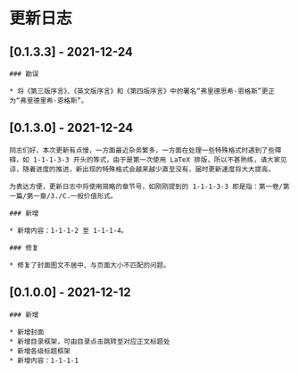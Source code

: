 # 更新日志

## [0.1.3.3] - 2021-12-24

    ### 勘误

    * 将《第三版序言》、《英文版序言》和《第四版序言》中的署名“弗里德思希·恩格斯”更正为“弗里德里希·恩格斯”。

## [0.1.3.0] - 2021-12-24

    同志们好，本次更新有点慢，一方面最近杂务繁多，一方面在处理一些特殊格式时遇到了些障碍，如 1-1-1-3-3 开头的等式，由于是第一次使用 LaTeX 排版，所以不甚熟练，请大家见谅，随着进度的推进，新出现的特殊格式会越来越少直至没有，届时更新速度将大大提高。

    为表达方便，更新日志中将使用简略的章节号，如刚刚提到的 1-1-1-3-3 即是指：第一卷/第一篇/第一章/3./C.一般价值形式。

    ### 新增

    * 新增内容：1-1-1-2 至 1-1-1-4。

    ### 修复

    * 修复了封面图文不居中、与页面大小不匹配的问题。

## [0.1.0.0] - 2021-12-12

    ### 新增

    * 新增封面
    * 新增目录框架，可由目录点击跳转至对应正文标题处
    * 新增各级标题框架
    * 新增内容：1-1-1-1